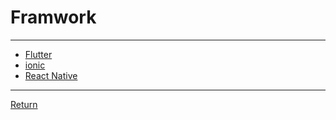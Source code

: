 # Framwork

---

- [Flutter](https://docs.flutter.dev/)
- [ionic](https://ionicframework.com/docs/)
- [React Native](https://reactnative.dev/)

---

[Return](./..//readme.md)
